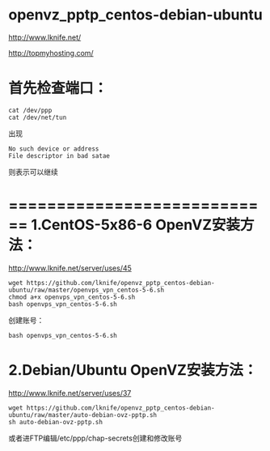 openvz_pptp_centos-debian-ubuntu
============================
http://www.lknife.net/

http://topmyhosting.com/

首先检查端口：
============================

    cat /dev/ppp
    cat /dev/net/tun

出现

    No such device or address
    File descriptor in bad satae

则表示可以继续

============================
1.CentOS-5x86-6 OpenVZ安装方法：
============================
http://www.lknife.net/server/uses/45

    wget https://github.com/lknife/openvz_pptp_centos-debian-ubuntu/raw/master/openvps_vpn_centos-5-6.sh
    chmod a+x openvps_vpn_centos-5-6.sh
    bash openvps_vpn_centos-5-6.sh

创建账号：

    bash openvps_vpn_centos-5-6.sh

2.Debian/Ubuntu OpenVZ安装方法：
============================
http://www.lknife.net/server/uses/37

    wget https://github.com/lknife/openvz_pptp_centos-debian-ubuntu/raw/master/auto-debian-ovz-pptp.sh
    sh auto-debian-ovz-pptp.sh

或者进FTP编辑/etc/ppp/chap-secrets创建和修改账号
